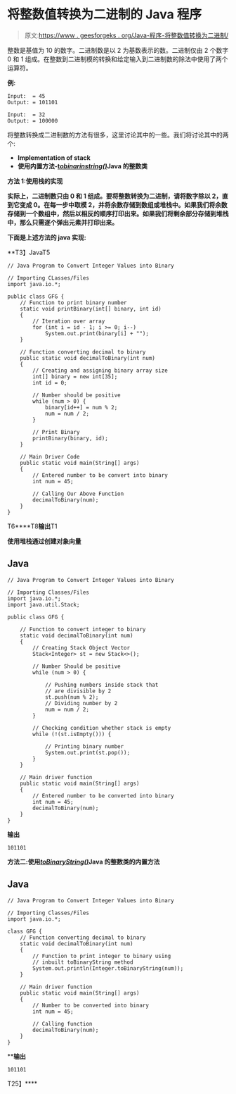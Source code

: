 # 将整数值转换为二进制的 Java 程序

> 原文:[https://www . geesforgeks . org/Java-程序-将整数值转换为二进制/](https://www.geeksforgeeks.org/java-program-to-convert-integer-values-into-binary/)

整数是基值为 10 的数字。二进制数是以 2 为基数表示的数。二进制仅由 2 个数字 0 和 1 组成。在整数到二进制模的转换和给定输入到二进制数的除法中使用了两个运算符。

**例:**

```
Input:  = 45
Output: = 101101

Input:  = 32
Output: = 100000
```

将整数转换成二进制数的方法有很多，这里讨论其中的一些。我们将讨论其中的两个:

*   **Implementation of stack**
*   **使用内置方法-**[**t*****obinarinstring()***](https://www.geeksforgeeks.org/java-lang-integer-class-methods/)****Java 的整数类****

****方法 1:使用栈的实现****

**实际上，二进制数只由 0 和 1 组成。要将整数转换为二进制，请将数字除以 2，直到它变成 0。在每一步中取模 2，并将余数存储到数组或堆栈中。如果我们将余数存储到一个数组中，然后以相反的顺序打印出来。如果我们将剩余部分存储到堆栈中，那么只需逐个弹出元素并打印出来。**

**下面是上述方法的 java 实现:**

**T3】JavaT5

```
// Java Program to Convert Integer Values into Binary

// Importing CLasses/Files
import java.io.*;

public class GFG {
    // Function to print binary number
    static void printBinary(int[] binary, int id)
    {
        // Iteration over array
        for (int i = id - 1; i >= 0; i--)
            System.out.print(binary[i] + "");
    }

    // Function converting decimal to binary
    public static void decimalToBinary(int num)
    {
        // Creating and assigning binary array size
        int[] binary = new int[35];
        int id = 0;

        // Number should be positive
        while (num > 0) {
            binary[id++] = num % 2;
            num = num / 2;
        }

        // Print Binary
        printBinary(binary, id);
    }

    // Main Driver Code
    public static void main(String[] args)
    {
        // Entered number to be convert into binary
        int num = 45;

        // Calling Our Above Function
        decimalToBinary(num);
    }
}
```

T6****T8**输出**T1

**使用堆栈通过创建对象向量**

## Java

```
// Java Program to Convert Integer Values into Binary

// Importing Classes/Files
import java.io.*;
import java.util.Stack;

public class GFG {

    // Function to convert integer to binary
    static void decimalToBinary(int num)
    {
        // Creating Stack Object Vector
        Stack<Integer> st = new Stack<>();

        // Number Should be positive
        while (num > 0) {

            // Pushing numbers inside stack that
            // are divisible by 2
            st.push(num % 2);
            // Dividing number by 2
            num = num / 2;
        }

        // Checking condition whether stack is empty
        while (!(st.isEmpty())) {

            // Printing binary number
            System.out.print(st.pop());
        }
    }

    // Main driver function
    public static void main(String[] args)
    {
        // Entered number to be converted into binary
        int num = 45;
        decimalToBinary(num);
    }
}
```

**输出**

```
101101
```

**方法二:使用**[***toBinaryString()***](https://www.geeksforgeeks.org/java-lang-integer-tobinarystring-method/)****Java 的整数类的内置方法****

## **Java**

```
// Java Program to Convert Integer Values into Binary

// Importing Classes/Files
import java.io.*;

class GFG {
    // Function converting decimal to binary
    static void decimalToBinary(int num)
    {
        // Function to print integer to binary using
        // inbuilt toBinaryString method
        System.out.println(Integer.toBinaryString(num));
    }

    // Main driver function
    public static void main(String[] args)
    {
        // Number to be converted into binary
        int num = 45;

        // Calling function
        decimalToBinary(num);
    }
}
```

****输出**

```
101101
```

T25】****